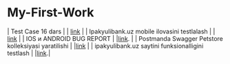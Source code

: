 # My-First-Work
| Test Case 16 dars |  | [link](https://docs.google.com/spreadsheets/d/1OAVv5ikaRa_4e_keOS6CjvWkBmtXd8nj/edit?usp=sharing&ouid=107468525838661515010&rtpof=true&sd=true) |
| Ipakyulibank.uz mobile ilovasini testlalash | | [link](https://docs.google.com/spreadsheets/d/1-wSeON9_FuW-LM8ntB5Dxj73QrnIxgW1/edit?usp=sharing&ouid=107468525838661515010&rtpof=true&sd=true) |
| IOS и ANDROID BUG REPORT | |[link](https://docs.google.com/spreadsheets/d/14tbTyqaimLvukeUJVVe2E2y6aBy8XUCr/edit?usp=sharing&ouid=107468525838661515010&rtpof=true&sd=true). |
| Postmanda Swagger Petstore kolleksiyasi yaratilishi | |[link](https://docs.google.com/document/d/1V_DYITLyifR-PakHnaXbRjtILbiC8mw4/edit?usp=sharing&ouid=107468525838661515010&rtpof=true&sd=true) |
| ipakyulibank.uz saytini funksionalligini testlash | |[link](https://docs.google.com/spreadsheets/d/1oOJ46fJgfqK6u0OeTekf1KBmu7eLDD_O/edit?usp=sharing&ouid=107468525838661515010&rtpof=true&sd=true).|
